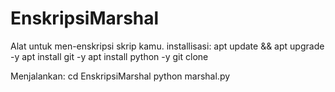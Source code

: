 # EnskripsiMarshal

Alat untuk men-enskripsi skrip kamu.
installisasi:
apt update && apt upgrade -y
apt install git -y
apt install python -y
git clone 

Menjalankan:
cd EnskripsiMarshal
python marshal.py

